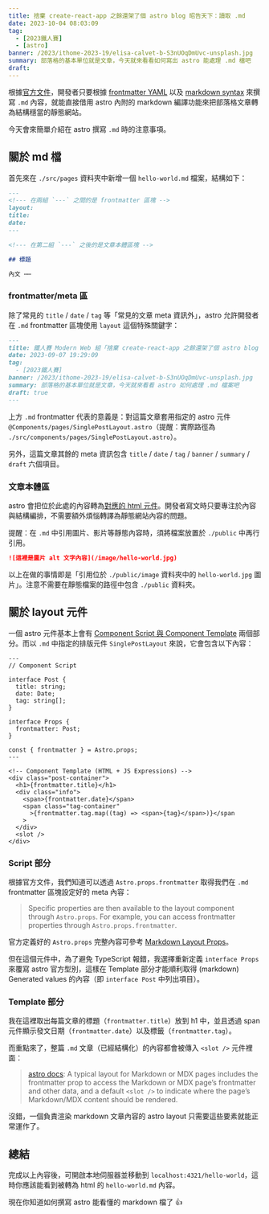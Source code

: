 ```yaml
---
title: 捨棄 create-react-app 之餘還架了個 astro blog 昭告天下：讀取 .md
date: 2023-10-04 08:03:09
tag:
  - [2023鐵人賽]
  - [astro]
banner: /2023/ithome-2023-19/elisa-calvet-b-S3nUOqDmUvc-unsplash.jpg
summary: 部落格的基本單位就是文章，今天就來看看如何寫出 astro 能處理 .md 檔吧
draft:
---
```


根據[官方文件](https://docs.astro.build/en/guides/markdown-content/)，開發者只要根據 [frontmatter YAML](https://stackoverflow.com/a/44222826) 以及 [markdown syntax](https://www.markdownguide.org/basic-syntax/) 來撰寫 `.md` 內容，就能直接借用 astro 內附的 markdown 編譯功能來把部落格文章轉為結構穩當的靜態網站。

今天會來簡單介紹在 astro 撰寫 `.md` 時的注意事項。

## 關於 md 檔

首先來在 `./src/pages` 資料夾中新增一個 `hello-world.md` 檔案，結構如下：

```md
---
<!--- 在兩組 `---` 之間的是 frontmatter 區塊 -->
layout:
title:
date:
---

<!--- 在第二組 `---` 之後的是文章本體區塊 -->

## 標題

內文 ⋯⋯
```

### frontmatter/meta 區

除了常見的 `title` / `date` / `tag` 等「常見的文章 meta 資訊外」，astro 允許開發者在 `.md` frontmatter 區塊使用 `layout` 這個特殊關鍵字：

```md
---
title: 鐵人賽 Modern Web 組「捨棄 create-react-app 之餘還架了個 astro blog 昭告天下」第 19 天
date: 2023-09-07 19:29:09
tag:
  - [2023鐵人賽]
banner: /2023/ithome-2023-19/elisa-calvet-b-S3nUOqDmUvc-unsplash.jpg
summary: 部落格的基本單位就是文章，今天就來看看 astro 如何處理 .md 檔案吧
draft: true
---
```

上方 `.md` frontmatter 代表的意義是：對這篇文章套用指定的 astro 元件 `@Components/pages/SinglePostLayout.astro`（提醒：實際路徑為 `./src/components/pages/SinglePostLayout.astro`）。

另外，這篇文章其餘的 meta 資訊包含 `title` / `date` / `tag` / `banner` / `summary` / `draft` 六個項目。

### 文章本體區

astro 會把位於此處的內容轉為[對應的 html 元件](https://www.markdownguide.org/basic-syntax/)。開發者寫文時只要專注於內容與結構編排，不需要額外煩惱轉譯為靜態網站內容的問題。

提醒：在 `.md` 中引用圖片、影片等靜態內容時，須將檔案放置於 `./public` 中再行引用。

```md
![這裡是圖片 alt 文字內容](/image/hello-world.jpg)
```

以上在做的事情即是「引用位於 `./public/image` 資料夾中的 `hello-world.jpg` 圖片」。注意不需要在靜態檔案的路徑中包含 `./public` 資料夾。

## 關於 layout 元件

一個 astro 元件基本上會有 [Component Script 與 Component Template](https://docs.astro.build/en/core-concepts/astro-components/#component-structure) 兩個部分。而以 `.md` 中指定的排版元件 `SinglePostLayout` 來說，它會包含以下內容：

```astro
---
// Component Script

interface Post {
  title: string;
  date: Date;
  tag: string[];
}

interface Props {
  frontmatter: Post;
}

const { frontmatter } = Astro.props;
---

<!-- Component Template (HTML + JS Expressions) -->
<div class="post-container">
  <h1>{frontmatter.title}</h1>
  <div class="info">
    <span>{frontmatter.date}</span>
    <span class="tag-container"
      >{frontmatter.tag.map((tag) => <span>{tag}</span>)}</span
    >
  </div>
  <slot />
</div>
```

### Script 部分

根據官方文件，我們知道可以透過 `Astro.props.frontmatter` 取得我們在 `.md` frontmatter 區塊設定好的 meta 內容：

> Specific properties are then available to the layout component through `Astro.props`. For example, you can access frontmatter properties through `Astro.props.frontmatter`.

官方定義好的 `Astro.props` 完整內容可參考 [Markdown Layout Props](https://docs.astro.build/en/core-concepts/layouts/#markdown-layout-props)。

但在這個元件中，為了避免 TypeScript 報錯，我選擇重新定義 `interface Props` 來覆寫 astro 官方型別，這樣在 Template 部分才能順利取得 (markdown) Generated values 的內容（即 `interface Post` 中列出項目）。

### Template 部分

我在這裡取出每篇文章的標題（`frontmatter.title`）放到 h1 中，並且透過 span 元件顯示發文日期（`frontmatter.date`）以及標籤（`frontmatter.tag`）。

而重點來了，整篇 `.md` 文章（已經結構化）的內容都會被傳入 `<slot />` 元件裡面：

> [astro docs](https://docs.astro.build/en/core-concepts/layouts/#markdownmdx-layouts): A typical layout for Markdown or MDX pages includes the frontmatter prop to access the Markdown or MDX page’s frontmatter and other data, and a default `<slot />` to indicate where the page’s Markdown/MDX content should be rendered.

沒錯，一個負責渲染 markdown 文章內容的 astro layout 只需要這些要素就能正常運作了。

## 總結

完成以上內容後，可開啟本地伺服器並移動到 `localhost:4321/hello-world`，這時你應該能看到被轉為 html 的 `hello-world.md` 內容。

現在你知道如何撰寫 astro 能看懂的 markdown 檔了 👍
